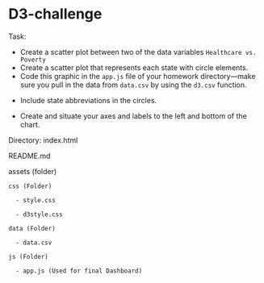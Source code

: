 # D3-challenge
Task:

- Create a scatter plot between two of the data variables `Healthcare vs. Poverty`
- Create a scatter plot that represents each state with circle elements. 
- Code this graphic in the `app.js` file of your homework directory—make sure you pull in the data from `data.csv` by using the `d3.csv` function. 

* Include state abbreviations in the circles.

* Create and situate your axes and labels to the left and bottom of the chart.

Directory:
  index.html

  README.md

  assets (folder)

    css (Folder)

      - style.css

      - d3style.css

    data (Folder)

      - data.csv

    js (Folder)

      - app.js (Used for final Dashboard)
